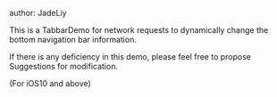 author: JadeLiy 

This is a TabbarDemo for network requests to dynamically change the bottom navigation bar information.

If there is any deficiency in this demo, please feel free to propose Suggestions for modification.

(For iOS10 and above)


